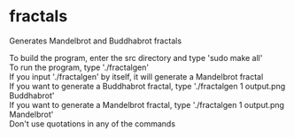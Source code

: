 fractals
========

Generates Mandelbrot and Buddhabrot fractals

To build the program, enter the src directory and type 'sudo make all'  
To run the program, type './fractalgen'  
If you input './fractalgen' by itself, it will generate a Mandelbrot fractal  
If you want to generate a Buddhabrot fractal, type './fractalgen 1 output.png Buddhabrot'  
If you want to generate a Mandelbrot fractal, type './fractalgen 1 output.png Mandelbrot'  
Don't use quotations in any of the commands
